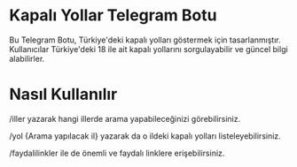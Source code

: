 # Kapalı Yollar Telegram Botu

Bu Telegram Botu, Türkiye'deki kapalı yolları göstermek için tasarlanmıştır. Kullanıcılar Türkiye'deki 18 ile ait kapalı yollarını sorgulayabilir ve güncel bilgi alabilirler.
# Nasıl Kullanılır

/iller yazarak hangi illerde arama yapabileceğinizi görebilirsiniz.

/yol {Arama yapılacak il} yazarak da o ildeki kapalı yolları listeleyebilirsiniz.

/faydalilinkler ile de önemli ve faydalı linklere erişebilirsiniz.

